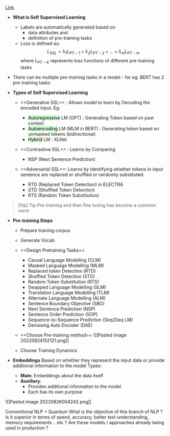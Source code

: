 [Link](https://drive.google.com/file/d/1-tDwRjPcmWm62j7k24fuGnxxZevIyJpP/view?usp=sharing)

- **What is Self Supervised Learning**
	- Labels are automatically generated based on 
		- data attributes and 
		- definition of pre-training tasks
	- Loss is defined as:
$$L_{SSL} = \lambda_1L_{PT-1} + \lambda_2L_{PT-2} + ... +\lambda_mL_{PT-m}$$
where $L_{PT-K}$ represents loss functions of different pre-training tasks

- There can be multiple pre-training tasks in a model - for eg: BERT has 2 pre-training tasks


- **Types of Self Supervised Learning**
	- ==Generative SSL== : Allows model to learn by Decoding the encoded input. Eg:
		- <mark style="background: #BBFABBA6;">Autoregressive</mark> LM (GPT) : Generating Token based on past context
		- <mark style="background: #BBFABBA6;">Autoencoding</mark> LM (MLM in BERT) : Generating token based on unmasked tokens (bidirectional)
		- <mark style="background: #BBFABBA6;">Hybrid</mark> LM : XLNet
		
	- ==Contrastive SSL== : Learns by Comparing
		- NSP (Next Sentence Prediction)

	- ==Adversarial SSL==: Learns by identifying whether tokens in input sentence are replaced or shuffled or randomly substituted.
		- RTD (Replaced Token Detection) in ELECTRA
		- STD (Shuffled Token Detection)
		- RTS (Random Token Substitution)
		
>[!tip] Tip
>Pre-training and then fine tuning has become a common norm

- **Pre-training Steps**
	- Prepare training corpus
	- Generate Vocab
	- ==Design Pretraining Tasks==
		- Causal Language Modelling (CLM)
		- Masked Language Modelling (MLM)
		- Replaced token Detection (RTD)
		- Shuffled Token Detection (STD)
		- Random Token Substitution (RTS)
		- Swapped Language Modelling (SLM)
		- Translation Language Modelling (TLM)
		- Alternate Language Modelling (ALM)
		- Sentence Boundary Objective (SBO)
		- Next Sentence Prediction (NSP)
		- Sentence Order Prediction (SOP)
		- Sequence-to-Sequence Prediction (Seq2Seq LM)
		- Denoising Auto Encoder (DAE)

	- ==Choose Pre-training method==
	  ![[Pasted image 20220824152121.png]]
	- Choose Training Dynamics


- **Embeddings**
  Based on whether they represent the input data or provide additional information to the model
  Types:
	- **Main**: Embeddings about the data itself
	- **Auxiliary**: 
		- Provides additional information to the model
		- Each has its own purpose

![[Pasted image 20220826004242.png]]


Conventional NLP + Quantum 
What is the objective of this branch of NLP ? Is it superior in terms of speed, accuracy, better text understanding, memory requirements .. etc ?
Are these models / approaches already being used in production ?